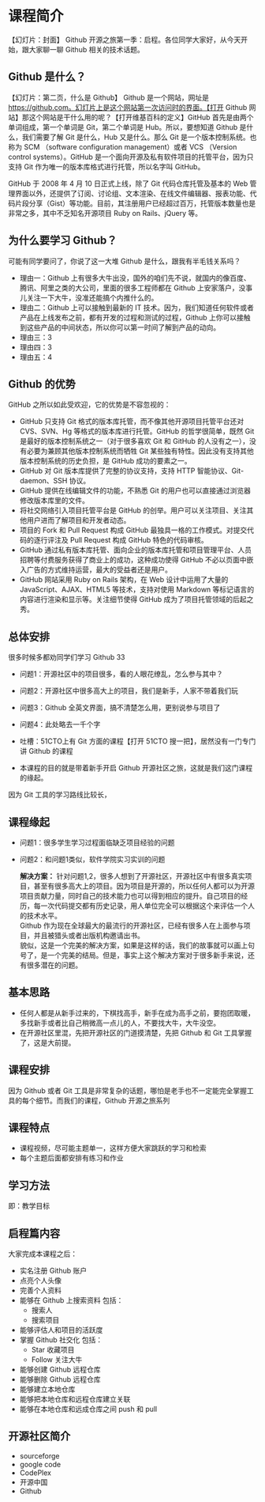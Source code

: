 # 课程简介

【幻灯片：封面】
Github 开源之旅第一季：启程。各位同学大家好，从今天开始，跟大家聊一聊 Github 相关的技术话题。

## Github 是什么？

【幻灯片：第二页，什么是 Github】
Github 是一个网站，网址是 https://github.com。幻灯片上是这个网站第一次访问时的界面。【打开 Github 网站】那这个网站是干什么用的呢？【打开维基百科的定义】GitHub 首先是由两个单词组成，第一个单词是 Git，第二个单词是 Hub。所以，要想知道 Github 是什么，我们需要了解 Git 是什么，Hub 又是什么。那么 Git 是一个版本控制系统。也称为 SCM （software configuration management）或者 VCS （Version control systems）。GitHub 是一个面向开源及私有软件项目的托管平台，因为只支持 Git 作为唯一的版本库格式进行托管，所以名字叫 GitHub。

GitHub 于 2008 年 4 月 10 日正式上线，除了 Git 代码仓库托管及基本的 Web 管理界面以外，还提供了订阅、讨论组、文本渲染、在线文件编辑器、报表功能、代码片段分享（Gist）等功能。目前，其注册用户已经超过百万，托管版本数量也是非常之多，其中不乏知名开源项目 Ruby on Rails、jQuery 等。

## 为什么要学习 Github？

可能有同学要问了，你说了这一大堆 Github 是什么，跟我有半毛钱关系吗？
- 理由一：Github 上有很多大牛出没，国外的咱们先不说，就国内的像百度、腾讯、阿里之类的大公司，里面的很多工程师都在 Github 上安家落户，没事儿关注一下大牛，没准还能搞个内推什么的。
- 理由二：Github 上可以接触到最新的 IT 技术。因为，我们知道任何软件或者产品在上线发布之前，都有开发的过程和测试的过程，Github 上你可以接触到这些产品的中间状态，所以你可以第一时间了解到产品的动向。
- 理由三：3
- 理由四：3
- 理由五：4

## Github 的优势

GitHub 之所以如此受欢迎，它的优势是不容忽视的：
- GitHub 只支持 Git 格式的版本库托管，而不像其他开源项目托管平台还对CVS、SVN、Hg 等格式的版本库进行托管。GitHub 的哲学很简单，既然 Git 是最好的版本控制系统之一（对于很多喜欢 Git 和 GitHub 的人没有之一），没有必要为兼顾其他版本控制系统而牺牲 Git 某些独有特性。因此没有支持其他版本控制系统的历史负担，是 GitHub 成功的要素之一。  
- GitHub 对 Git 版本库提供了完整的协议支持，支持 HTTP 智能协议、Git-daemon、SSH 协议。  
- GitHub 提供在线编辑文件的功能，不熟悉 Git 的用户也可以直接通过浏览器修改版本库里的文件。  
- 将社交网络引入项目托管平台是 GitHub 的创举。用户可以关注项目、关注其他用户进而了解项目和开发者动态。  
- 项目的 Fork 和 Pull Request 构成 GitHub 最独具一格的工作模式。对提交代码的逐行评注及 Pull Request 构成 GitHub 特色的代码审核。  
- GitHub 通过私有版本库托管、面向企业的版本库托管和项目管理平台、人员招聘等付费服务获得了商业上的成功，这种成功使得 GitHub 不必以页面中嵌入广告的方式维持运营，最大的受益者还是用户。  
- GitHub 网站采用 Ruby on Rails 架构，在 Web 设计中运用了大量的 JavaScript、AJAX、HTML5 等技术，支持对使用 Markdown 等标记语言的内容进行渲染和显示等。关注细节使得 GitHub 成为了项目托管领域的后起之秀。  

## 总体安排

很多时候多都劝同学们学习 Github 33
- 问题1：开源社区中的项目很多，看的人眼花缭乱，怎么参与其中？
- 问题2：开源社区中很多高大上的项目，我们是新手，人家不带着我们玩
- 问题3：Github 全英文界面，搞不清楚怎么用，更别说参与项目了
- 问题4：此处略去一千个字

- 吐槽：51CTO上有 Git 方面的课程【打开 51CTO 搜一把】，居然没有一门专门讲 Github 的课程
- 本课程的目的就是带着新手开启 Github 开源社区之旅，这就是我们这门课程的缘起。

因为 Git 工具的学习路线比较长，

## 课程缘起

- 问题1：很多学生学习过程面临缺乏项目经验的问题  
- 问题2：和问题1类似，软件学院实习实训的问题  

  **解决方案：**
  针对问题1,2，很多人想到了开源社区，开源社区中有很多真实项目，甚至有很多高大上的项目。因为项目是开源的，所以任何人都可以为开源项目贡献力量，同时自己的技术能力也可以得到相应的提升。自己项目的经历，每一次代码提交都有历史记录，用人单位完全可以根据这个来评估一个人的技术水平。  
  Github 作为现在全球最大的最流行的开源社区，已经有很多人在上面参与项目，并且被猎头或者出版机构邀请出书。  
  貌似，这是一个完美的解决方案，如果是这样的话，我们的故事就可以画上句号了，是一个完美的结局。但是，事实上这个解决方案对于很多新手来说，还有很多潜在的问题。



## 基本思路

- 任何人都是从新手过来的，下棋找高手，新手在成为高手之前，要抱团取暖，多找新手或者比自己稍微高一点儿的人，不要找大牛，大牛没空。
- 在开源社区里混，先把开源社区的门道摸清楚，先把 Github 和 Git 工具掌握了，这是大前提。

## 课程安排
因为 Github 或者 Git 工具是非常复杂的话题，哪怕是老手也不一定能完全掌握工具的每个细节。而我们的课程，Github 开源之旅系列

## 课程特点
- 课程视频，尽可能主题单一，这样方便大家跳跃的学习和检索
- 每个主题后面都安排有练习和作业

## 学习方法
即：教学目标

## 启程篇内容

大家完成本课程之后：
- 实名注册 Github 账户
- 点亮个人头像
- 完善个人资料
- 能够在 Github 上搜索资料
  包括：
  - 搜索人
  - 搜索项目
- 能够评估人和项目的活跃度
- 掌握 Github 社交化
  包括：
  - Star 收藏项目
  - Follow 关注大牛
- 能够创建 Github 远程仓库
- 能够删除 Github 远程仓库
- 能够建立本地仓库
- 能够把本地仓库和远程仓库建立关联
- 能够在本地仓库和远成仓库之间 push 和 pull

## 开源社区简介

- sourceforge
- google code
- CodePlex
- 开源中国
- Github